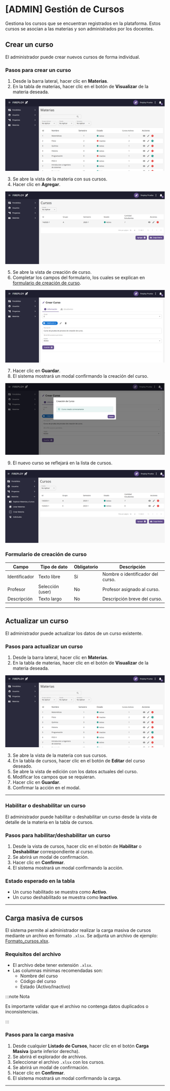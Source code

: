 # [ADMIN] Gestión de Cursos

Gestiona los cursos que se encuentran registrados en la plataforma. Estos cursos se asocian a las materias y son administrados por los docentes.

## Crear un curso

El administrador puede crear nuevos cursos de forma individual.

### Pasos para crear un curso

1. Desde la barra lateral, hacer clic en **Materias**.  
2. En la tabla de materias, hacer clic en el botón de **Visualizar** de la materia deseada.  

![Listado de Materias](image-1.png)

3. Se abre la vista de la materia con sus cursos.  
4. Hacer clic en **Agregar**.  

![Listado de Cursos](image.png)

5. Se abre la vista de creación de curso.  
3. Completar los campos del formulario, los cuales se explican en [formulario de creación de curso](./index.md#formulario-de-creación-de-curso).  

![Creación de Curso](image-2.png)

7. Hacer clic en **Guardar**.  
8. El sistema mostrará un modal confirmando la creación del curso.  

![Creación de Curso Exitosa](image-3.png)

9. El nuevo curso se reflejará en la lista de cursos.  

![Listado de Cursos con Nuevo Curso](image-4.png)

### Formulario de creación de curso

| Campo         | Tipo de dato    | Obligatorio | Descripción                               |
|---------------|-----------------|-------------|-------------------------------------------|
| Identificador | Texto libre     | Sí          | Nombre o identificador del curso.         |
| Profesor      | Selección (user) | No          | Profesor asignado al curso.               |
| Descripción   | Texto largo     | No          | Descripción breve del curso.              |

---

## Actualizar un curso

El administrador puede actualizar los datos de un curso existente.

### Pasos para actualizar un curso

1. Desde la barra lateral, hacer clic en **Materias**.  
2. En la tabla de materias, hacer clic en el botón de **Visualizar** de la materia deseada.  

![Listado de Materias](image-1.png)

3. Se abre la vista de la materia con sus cursos.  
4. En la tabla de cursos, hacer clic en el botón de **Editar** del curso deseado.  
5. Se abre la vista de edición con los datos actuales del curso.  
6. Modificar los campos que se requieran.  
7. Hacer clic en **Guardar**.  
8. Confirmar la acción en el modal.

---

### Habilitar o deshabilitar un curso

El administrador puede habilitar o deshabilitar un curso desde la vista de detalle de la materia en la tabla de cursos.

### Pasos para habilitar/deshabilitar un curso

1. Desde la vista de cursos, hacer clic en el botón de **Habilitar** o **Deshabilitar** correspondiente al curso.  
2. Se abrirá un modal de confirmación.  
3. Hacer clic en **Confirmar**.  
4. El sistema mostrará un modal confirmando la acción.

### Estado esperado en la tabla

- Un curso habilitado se muestra como **Activo**.  
- Un curso deshabilitado se muestra como **Inactivo**.

---

## Carga masiva de cursos

El sistema permite al administrador realizar la carga masiva de cursos mediante un archivo en formato `.xlsx`. Se adjunta un archivo de ejemplo: [Formato_cursos.xlsx](../../../../static/files/formato_cursos.xlsx).

### Requisitos del archivo

- El archivo debe tener extensión `.xlsx`.  
- Las columnas mínimas recomendadas son:  
  - Nombre del curso  
  - Código del curso  
  - Estado (Activo/Inactivo)

:::note Nota

Es importante validar que el archivo no contenga datos duplicados o inconsistencias.

:::

### Pasos para la carga masiva

1. Desde cualquier **Listado de Cursos**, hacer clic en el botón **Carga Masiva** (parte inferior derecha).  
2. Se abrirá el explorador de archivos.  
3. Seleccionar el archivo `.xlsx` con los cursos.  
4. Se abrirá un modal de confirmación.  
5. Hacer clic en **Confirmar**.  
6. El sistema mostrará un modal confirmando la carga.

---
